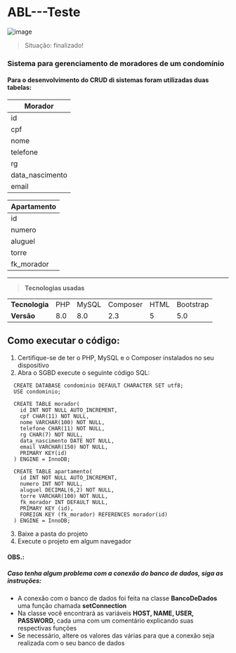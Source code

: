 # ABL---Teste
![image](https://user-images.githubusercontent.com/79177690/172066807-75a46587-12b6-43d5-b8f1-620b2dbb99ca.png)
> Situação: finalizado!

### Sistema para gerenciamento de moradores de um condomínio

#### Para o desenvolvimento do CRUD di sistemas foram utilizadas duas tabelas:

Morador         |
-------------   |
id              |
cpf             |
nome            |
telefone        |
rg              |
data_nascimento |
email           |

Apartamento     | 
-------------   |
id              |
numero          |
aluguel         |
torre           |
fk_morador      |

-----------------------------------

><strong>Tecnologias usadas</strong>
<table>
   <tr>
     <td><strong>Tecnologia</strong></td>
     <td>PHP</td>
     <td>MySQL</td>
     <td>Composer</td>
     <td>HTML</td>
     <td>Bootstrap</td>
   </tr>
   <tr>
     <td><strong>Versão</strong></td>
     <td>8.0</td>
     <td>8.0</td>
     <td>2.3</td>
     <td>5</td>
     <td>5.0</td>
   </tr>
</table>

## Como executar o código:
1. Certifique-se de ter o PHP, MySQL e o Composer instalados no seu dispositivo
2. Abra o SGBD execute o seguinte código SQL:
``` 
  CREATE DATABASE condominio DEFAULT CHARACTER SET utf8;
  USE condominio;

  CREATE TABLE morador(
    id INT NOT NULL AUTO_INCREMENT,
    cpf CHAR(11) NOT NULL,
    nome VARCHAR(100) NOT NULL,    
    telefone CHAR(11) NOT NULL,    
    rg CHAR(7) NOT NULL,
    data_nascimento DATE NOT NULL,
    email VARCHAR(150) NOT NULL,
    PRIMARY KEY(id)
  ) ENGINE = InnoDB;

  CREATE TABLE apartamento(
    id INT NOT NULL AUTO_INCREMENT,
    numero INT NOT NULL,
    aluguel DECIMAL(6,2) NOT NULL,
    torre VARCHAR(100) NOT NULL,
    fk_morador INT DEFAULT NULL,
    PRIMARY KEY (id),
    FOREIGN KEY (fk_morador) REFERENCES morador(id)
  ) ENGINE = InnoDB;
```
3. Baixe a pasta do projeto
4. Execute o projeto em algum navegador
#### OBS.:
##### Caso tenha algum problema com a conexão do banco de dados, siga as instruções:
+ A conexão com o banco de dados foi feita na classe __BancoDeDados__ uma função chamada __setConnection__
+ Na classe você encontrará as variáveis __HOST, NAME, USER, PASSWORD__, cada uma com um comentário explicando suas respectivas funções
+ Se necessário, altere os valores das várias para que a conexão seja realizada com o seu banco de dados
